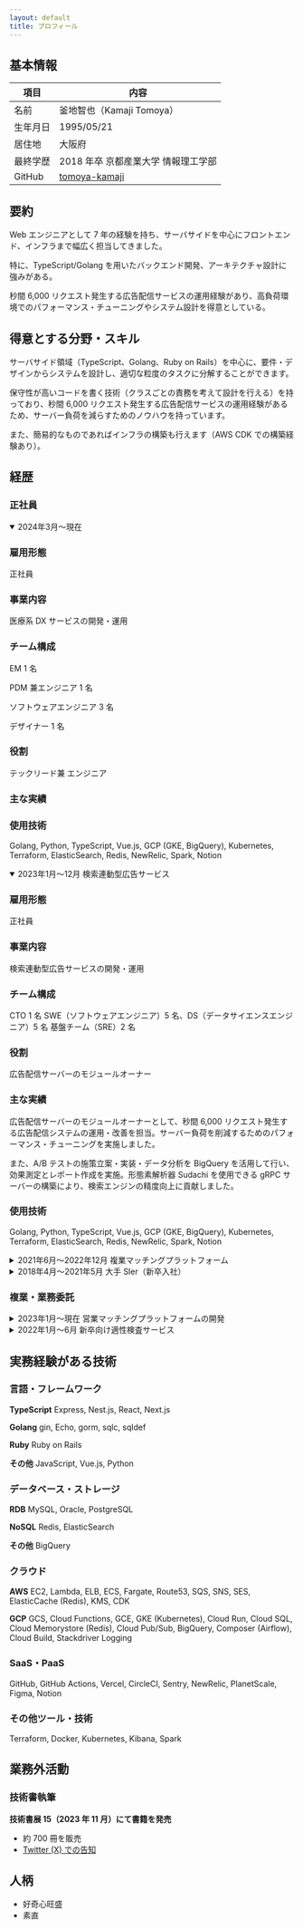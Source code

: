 ```yaml
---
layout: default
title: プロフィール
---
```


## 基本情報

| 項目     | 内容                                              |
| -------- | ------------------------------------------------- |
| 名前     | 釜地智也（Kamaji Tomoya）                         |
| 生年月日 | 1995/05/21                                        |
| 居住地   | 大阪府                                            |
| 最終学歴 | 2018 年卒 京都産業大学 情報理工学部               |
| GitHub   | [tomoya-kamaji](https://github.com/tomoya-kamaji) |

## 要約

Web エンジニアとして 7 年の経験を持ち、サーバサイドを中心にフロントエンド、インフラまで幅広く担当してきました。

特に、TypeScript/Golang を用いたバックエンド開発、アーキテクチャ設計に強みがある。

秒間 6,000 リクエスト発生する広告配信サービスの運用経験があり、高負荷環境でのパフォーマンス・チューニングやシステム設計を得意としている。

## 得意とする分野・スキル

サーバサイド領域（TypeScript、Golang、Ruby on Rails）を中心に、要件・デザインからシステムを設計し、適切な粒度のタスクに分解することができます。

保守性が高いコードを書く技術（クラスごとの責務を考えて設計を行える）を持っており、秒間 6,000 リクエスト発生する広告配信サービスの運用経験があるため、サーバー負荷を減らすためのノウハウを持っています。

また、簡易的なものであればインフラの構築も行えます（AWS CDK での構築経験あり）。

## 経歴

### 正社員

<details class="job-history" open markdown="1">
<summary>2024年3月～現在</summary>

### 雇用形態

正社員

### 事業内容

医療系 DX サービスの開発・運用

### チーム構成

EM 1 名

PDM 兼エンジニア 1 名

ソフトウェアエンジニア 3 名

デザイナー 1 名

### 役割

テックリード兼 エンジニア

### 主な実績

### 使用技術

Golang, Python, TypeScript, Vue.js, GCP (GKE, BigQuery), Kubernetes, Terraform, ElasticSearch, Redis, NewRelic, Spark, Notion

</details>

<details class="job-history" open markdown="1">
<summary>2023年1月～12月 検索連動型広告サービス</summary>

### 雇用形態

正社員

### 事業内容

検索連動型広告サービスの開発・運用

### チーム構成

CTO 1 名
SWE（ソフトウェアエンジニア）5 名、DS（データサイエンスエンジニア）5 名
基盤チーム（SRE）2 名

### 役割

広告配信サーバーのモジュールオーナー

### 主な実績

広告配信サーバーのモジュールオーナーとして、秒間 6,000 リクエスト発生する広告配信システムの運用・改善を担当。サーバー負荷を削減するためのパフォーマンス・チューニングを実施しました。

また、A/B テストの施策立案・実装・データ分析を BigQuery を活用して行い、効果測定とレポート作成を実施。形態素解析器 Sudachi を使用できる gRPC サーバーの構築により、検索エンジンの精度向上に貢献しました。

### 使用技術

Golang, Python, TypeScript, Vue.js, GCP (GKE, BigQuery), Kubernetes, Terraform, ElasticSearch, Redis, NewRelic, Spark, Notion

</details>

<details class="job-history" markdown="1">
<summary>2021年6月～2022年12月 複業マッチングプラットフォーム</summary>

### 雇用形態

正社員

### 事業内容

複業マッチングプラットフォームの開発・運用

### チーム構成

CTO 1 名、CDO 1 名、PdM 1 名
フロントエンド 2 名、サーバサイド 1 名（私）、デザイナー 1 名

### 役割

専任サーバサイドエンジニア

### 主な実績

Rails から Node.js (TypeScript)への DDD 設計でのリプレイスを実施。ドメインモデル図の作成、アーキテクチャ設計、テーブル設計、API 設計、実装を担当しました。

ユーザ検索機能では全文検索エンジン（ElasticSearch）を実装し、パフォーマンス・チューニングにより検索速度を大幅改善。企業の登録処理のフルリプレイスでは、複雑なビジネスロジックを DDD で整理し保守性を向上させました。

テスト基盤の構築では、ユースケース層とインフラ層のテスト分割を行い、Jest によるテスト実装でカバレッジを向上。OpenAPI (StopLight)の導入・運用により、フロントエンドとの連携をスムーズにする API ドキュメント整備を実施。Sentry 導入による障害対応の効率化、BigQuery を用いた施策検証用データ分析も行いました。

### 使用技術

TypeScript, Node.js, Express, TypeORM, Ruby on Rails, Next.js, React, ElasticSearch, Redis, PostgreSQL, Sentry, Firebase, BigQuery, Payjp, Figma, Notion

</details>

<details class="job-history" markdown="1">
<summary>2018年4月～2021年5月 大手 SIer（新卒入社）</summary>

### 概要

大手メーカー向け基幹システムの開発に従事。3 年間で 20 以上の案件に参画し、要件定義からテストまでの工程を担当。業務効率化ツールの開発や Notion の導入など、チーム全体の生産性向上にも貢献。

### 使用技術

Oracle, Java（基幹システム開発）

[→ 詳細を見る](jobs/2018-sier.md)

</details>

### 複業・業務委託

<details class="job-history" markdown="1">
<summary>2023年1月～現在 営業マッチングプラットフォームの開発</summary>

### 雇用形態

業務委託

### 事業内容

営業マッチングプラットフォームの開発

### チーム構成

プロダクトオーナー（社長）1 名、SWE 2 名、デザイナー 1 名

### 役割

サーバサイド開発、インフラ構築

### 主な担当業務

AWS CDK によるインフラリソースの構築、アーキテクチャ設計、Nest.js でのサーバサイド開発、テスト環境の整備、CI/CD の構築を担当しました。

### 使用技術

TypeScript, Nest.js, Prisma, Next.js, React, StyledComponent, AWS, AWS CDK, Vercel, PlanetScale

</details>

<details class="job-history" markdown="1">
<summary>2022年1月～6月 新卒向け適性検査サービス</summary>

### 雇用形態

業務委託（月稼働 40〜50 時間）

### 事業内容

相性がわかる適性検査サービス

### 主な担当業務

Nest.js による API 作成、設計からテストまでを担当。ベトナム人メンバーがいたためドキュメントは英語で作成し、仕様について齟齬が発生しないようにドキュメントに残すことを徹底しました。

また、稼働時間が短くバグが起きるとリリースにリードタイムが発生してしまうため、テストを手厚く書くことでリリースのリードタイムを短縮しました。

### 使用技術

TypeScript, Nest.js

</details>

## 実務経験がある技術

### 言語・フレームワーク

**TypeScript**
Express, Nest.js, React, Next.js

**Golang**
gin, Echo, gorm, sqlc, sqldef

**Ruby**
Ruby on Rails

**その他**
JavaScript, Vue.js, Python

### データベース・ストレージ

**RDB**
MySQL, Oracle, PostgreSQL

**NoSQL**
Redis, ElasticSearch

**その他**
BigQuery

### クラウド

**AWS**
EC2, Lambda, ELB, ECS, Fargate, Route53, SQS, SNS, SES, ElasticCache (Redis), KMS, CDK

**GCP**
GCS, Cloud Functions, GCE, GKE (Kubernetes), Cloud Run, Cloud SQL, Cloud Memorystore (Redis), Cloud Pub/Sub, BigQuery, Composer (Airflow), Cloud Build, Stackdriver Logging

### SaaS・PaaS

GitHub, GitHub Actions, Vercel, CircleCI, Sentry, NewRelic, PlanetScale, Figma, Notion

### その他ツール・技術

Terraform, Docker, Kubernetes, Kibana, Spark

## 業務外活動

### 技術書執筆

**技術書展 15（2023 年 11 月）にて書籍を発売**

- 約 700 冊を販売
- [Twitter (X) での告知](https://x.com/tomoya_sakusaku/status/1723167574983356558?s=20)

## 人柄

- 好奇心旺盛
- 素直

